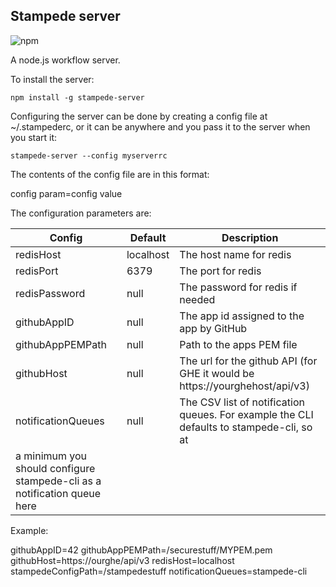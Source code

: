 ## Stampede server

![npm](https://img.shields.io/npm/v/stampede-server?style=for-the-badge)

A node.js workflow server.

To install the server:

```
npm install -g stampede-server
```

Configuring the server can be done by creating a config file at ~/.stampederc, or it can be anywhere and you pass it
to the server when you start it:

```
stampede-server --config myserverrc
```

The contents of the config file are in this format:

config param=config value

The configuration parameters are:

| Config                                                                   | Default   | Description                                                                              |
| ------------------------------------------------------------------------ | --------- | ---------------------------------------------------------------------------------------- |
| redisHost                                                                | localhost | The host name for redis                                                                  |
| redisPort                                                                | 6379      | The port for redis                                                                       |
| redisPassword                                                            | null      | The password for redis if needed                                                         |
| githubAppID                                                              | null      | The app id assigned to the app by GitHub                                                 |
| githubAppPEMPath                                                         | null      | Path to the apps PEM file                                                                |
| githubHost                                                               | null      | The url for the github API (for GHE it would be https://yourghehost/api/v3)              |
| notificationQueues                                                       | null      | The CSV list of notification queues. For example the CLI defaults to stampede-cli, so at |
| a minimum you should configure stampede-cli as a notification queue here |

Example:

githubAppID=42
githubAppPEMPath=/securestuff/MYPEM.pem
githubHost=https://ourghe/api/v3
redisHost=localhost
stampedeConfigPath=/stampedestuff
notificationQueues=stampede-cli
